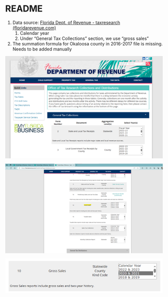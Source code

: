 # README

1. Data source: [Florida Dept. of Revenue - taxresearch (floridarevenue.com)](https://floridarevenue.com/DataPortal/Pages/TaxResearch.aspx)
    1. Calendar year
    2. Under “General Tax Collections” section, we use “gross sales”
2. The summation formula for Okaloosa county in 2016-2017 file is missing. Needs to be added manually

![image-20230917173649280](README.assets/image-20230917173649280.png)

![image-20230917172809087](README.assets/image-20230917172809087.png)

![image-20230917173633703](README.assets/image-20230917173633703.png)